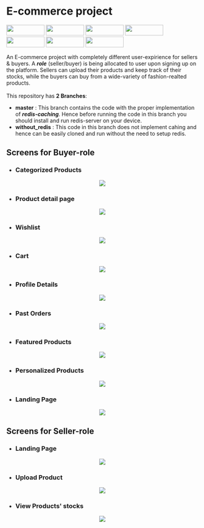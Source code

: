 # E-commerce project

<p float="left">
  <img src="https://img.shields.io/badge/React-20232A?style=for-the-badge&logo=react&logoColor=61DAFB" height="28" width="100" />
  <img src="https://img.shields.io/badge/Redux-593D88?style=for-the-badge&logo=redux&logoColor=white" height="28" width="100" />
  <img src="https://img.shields.io/badge/Node.js-43853D?style=for-the-badge&logo=node.js&logoColor=white" height="28" width="100" />
  <img src="https://img.shields.io/badge/Express.js-000000?style=for-the-badge&logo=express&logoColor=white" height="28" width="100" />
  <img src="https://img.shields.io/badge/MongoDB-4EA94B?style=for-the-badge&logo=mongodb&logoColor=white" height="28" width="100" />
  <img src="https://img.shields.io/badge/redis-%23DD0031.svg?&style=for-the-badge&logo=redis&logoColor=white" height="28" width="100" />
  <img src="https://img.shields.io/badge/JavaScript-F7DF1E?style=for-the-badge&logo=javascript&logoColor=black" height="28" width="100" />
</p>

An E-commerce project with completely different user-expirience for sellers & buyers. A ***role*** (seller/buyer) is being allocated to user upon signing up on the platform.
Sellers can upload their products and keep track of their stocks, while the buyers can buy from a wide-variety of fashion-realted products.<br><br>
This repository has **2 Branches**:

* **master** : This branch contains the code with the proper implementation of ***redis-caching***. Hence before running the code in this branch you should install and run redis-server on your device.<br>
* **without_redis** : This code in this branch does not implement cahing and hence can be easily cloned and run without the need to setup redis.

## Screens for Buyer-role

* ### Categorized Products ### 
<p align="center">
  <img src="Project_Images/SubcategorizedProducts.png">
</p>

* ### Product detail page ###
<p align="center">
  <img src="Project_Images/ProductDisplay.png">
</p>

* ### Wishlist ###
<p align="center">
  <img src="Project_Images/Wishlist.png">
</p>

* ### Cart ###
<p align="center">
  <img src="Project_Images/Cart.png">
</p>

* ### Profile Details ###
<p align="center">
<img src="Project_Images/ProfileDetails.png">
</p>

* ### Past Orders ###
<p align="center">
  <img src="Project_Images/OrderHistory.png">
</p>

* ### Featured Products
<p align="center">
  <img src="Project_Images/FeaturedProducts.png">
</p>

* ### Personalized Products
<p align="center">
  <img src="Project_Images/PersonalizedProducts.png">
</p>

* ### Landing Page ###
<p align="center">
  <img src="Project_Images/HomePage.png">
</p>

## Screens for Seller-role

* ### Landing Page ### 
<p align="center">
  <img src="Project_Images/SellerLandingPage.png">
</p>

* ### Upload Product ### 
<p align="center">
  <img src="Project_Images/SellProduct.png">
</p>

* ### View Products' stocks ### 
<p align="center">
  <img src="Project_Images/ProductsSold.png">
</p>
